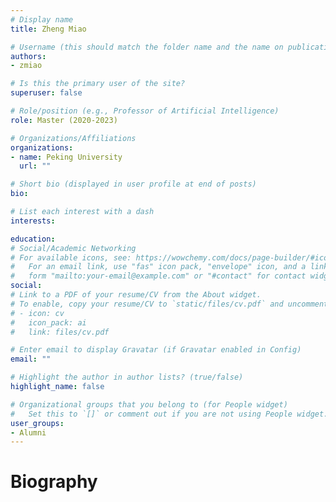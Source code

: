 ```yaml
---
# Display name
title: Zheng Miao

# Username (this should match the folder name and the name on publications)
authors:
- zmiao

# Is this the primary user of the site?
superuser: false

# Role/position (e.g., Professor of Artificial Intelligence)
role: Master (2020-2023)

# Organizations/Affiliations
organizations:
- name: Peking University
  url: ""

# Short bio (displayed in user profile at end of posts)
bio: 

# List each interest with a dash
interests:

education:
# Social/Academic Networking
# For available icons, see: https://wowchemy.com/docs/page-builder/#icons
#   For an email link, use "fas" icon pack, "envelope" icon, and a link in the
#   form "mailto:your-email@example.com" or "#contact" for contact widget.
social:
# Link to a PDF of your resume/CV from the About widget.
# To enable, copy your resume/CV to `static/files/cv.pdf` and uncomment the lines below.
# - icon: cv
#   icon_pack: ai
#   link: files/cv.pdf

# Enter email to display Gravatar (if Gravatar enabled in Config)
email: ""

# Highlight the author in author lists? (true/false)
highlight_name: false

# Organizational groups that you belong to (for People widget)
#   Set this to `[]` or comment out if you are not using People widget.
user_groups:
- Alumni
---
```

# Biography
